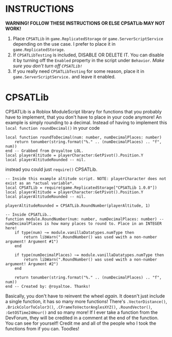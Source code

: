 # INSTRUCTIONS
**WARNING! FOLLOW THESE INSTRUCTIONS OR ELSE CPSATLib MAY NOT WORK!**

1. Place `CPSATLib` in `game.ReplicatedStorage` or `game.ServerScriptService` depending on the use case. I prefer to place it in `game.ReplicatedStorage`.
2. If `CPSATLibTesting` is included, DISABLE OR DELETE IT. You can disable it by turning off the `Enabled` property in the script under `Behavior`. *Make sure you don't turn off `CPSATLib!`*
3. If you really need `CPSATLibTesting` for some reason, place it in `game.ServerScriptService.` and leave it enabled.

# CPSATLib
CPSATLib is a Roblox ModuleScript library for functions that you probably have to implement, that you don't have to place in your code anymore! An example is simply rounding to a decimal. Instead of having to implement this `local function roundDecimal()` in your code

```
local function roundToDecimal(num: number, numDecimalPlaces: number)
	return tonumber(string.format("%." .. (numDecimalPlaces) .. "f", num))
end -- Grabbed from @royaltoe LOL.
local playerAltitude = playerCharacter:GetPivot().Position.Y
local playerAltitudeRounded -- nil.

```

instead you could just `require()` CPSATLib.

```
-- Inside this example altitude script. NOTE: playerCharacter does not exist as an *actual variable*.
local CPSATLib = require(game.ReplicatedStorage["CPSATLib 1.0.0"])
local playerAltitude = playerCharacter:GetPivot().Position.Y
local playerAltitudeRounded -- nil.

playerAltitudeRounded = CPSATLib.RoundNumber(playerAltitude, 1)
```

```
-- Inside CPSATLib..
function module.RoundNumber(num: number, numDecimalPlaces: number) -- numDecimalPlaces is how many places to round to. Place in an INTEGER here!
	if type(num) ~= module.vanillaDatatypes.numType then
		return libWarn(".RoundNumber() was used wwith a non-number argument! Argument #1")
	end
	
	if type(numDecimalPlaces) ~= module.vanillaDatatypes.numType then
		return libWarn(".RoundNumber() was used wwith a non-number argument! Argument #2")
	end
	
	return tonumber(string.format("%." .. (numDecimalPlaces) .. "f", num))
end -- Created by: @royaltoe. Thanks!
```
Basically, you don't have to reinvent the wheel *again*.
It doesn't just include a single function, it has so many more functions! There's `.VectorDistance()`, `.BrickColorToColor3()`, `.CFrameToVectorAnglesXYZ()`, `.RoundVector()`, `:GetOSTime24Hour()` and so many more! If I ever take a function from the DevForum, they will be credited in a comment at the end of the function. You can see for yourself!
Credit me and all of the people who I took the functions from if you can. Toodles!
